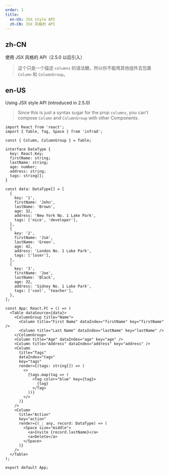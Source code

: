 ```yaml
---
order: 1
title:
  en-US: JSX style API
  zh-CN: JSX 风格的 API
---
```


## zh-CN

使用 JSX 风格的 API（2.5.0 以后引入）

> 这个只是一个描述 `columns` 的语法糖，所以你不能用其他组件去包裹 `Column` 和 `ColumnGroup`。

## en-US

Using JSX style API (introduced in 2.5.0)

> Since this is just a syntax sugar for the prop `columns`, you can't compose `Column` and `ColumnGroup` with other Components.

```tsx
import React from 'react';
import { Table, Tag, Space } from 'infrad';

const { Column, ColumnGroup } = Table;

interface DataType {
  key: React.Key;
  firstName: string;
  lastName: string;
  age: number;
  address: string;
  tags: string[];
}

const data: DataType[] = [
  {
    key: '1',
    firstName: 'John',
    lastName: 'Brown',
    age: 32,
    address: 'New York No. 1 Lake Park',
    tags: ['nice', 'developer'],
  },
  {
    key: '2',
    firstName: 'Jim',
    lastName: 'Green',
    age: 42,
    address: 'London No. 1 Lake Park',
    tags: ['loser'],
  },
  {
    key: '3',
    firstName: 'Joe',
    lastName: 'Black',
    age: 32,
    address: 'Sidney No. 1 Lake Park',
    tags: ['cool', 'teacher'],
  },
];

const App: React.FC = () => (
  <Table dataSource={data}>
    <ColumnGroup title="Name">
      <Column title="First Name" dataIndex="firstName" key="firstName" />
      <Column title="Last Name" dataIndex="lastName" key="lastName" />
    </ColumnGroup>
    <Column title="Age" dataIndex="age" key="age" />
    <Column title="Address" dataIndex="address" key="address" />
    <Column
      title="Tags"
      dataIndex="tags"
      key="tags"
      render={(tags: string[]) => (
        <>
          {tags.map(tag => (
            <Tag color="blue" key={tag}>
              {tag}
            </Tag>
          ))}
        </>
      )}
    />
    <Column
      title="Action"
      key="action"
      render={(_: any, record: DataType) => (
        <Space size="middle">
          <a>Invite {record.lastName}</a>
          <a>Delete</a>
        </Space>
      )}
    />
  </Table>
);

export default App;
```
